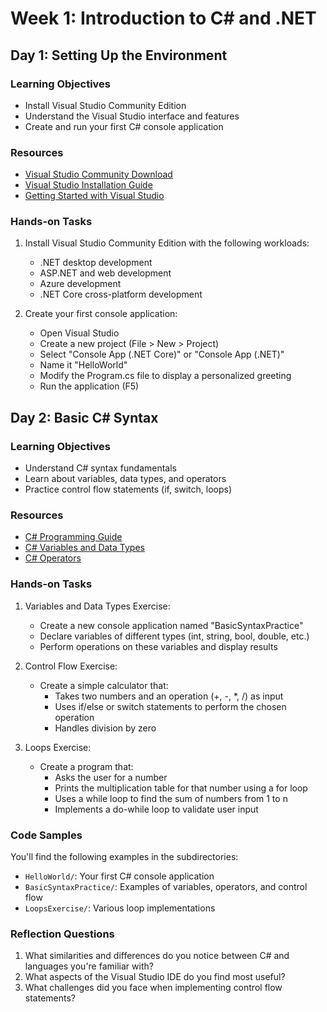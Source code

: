 # Week 1: Introduction to C# and .NET

## Day 1: Setting Up the Environment

### Learning Objectives
- Install Visual Studio Community Edition
- Understand the Visual Studio interface and features
- Create and run your first C# console application

### Resources
- [Visual Studio Community Download](https://visualstudio.microsoft.com/vs/community/)
- [Visual Studio Installation Guide](https://docs.microsoft.com/en-us/visualstudio/install/install-visual-studio)
- [Getting Started with Visual Studio](https://docs.microsoft.com/en-us/visualstudio/ide/quickstart-aspnet-core)

### Hands-on Tasks
1. Install Visual Studio Community Edition with the following workloads:
   - .NET desktop development
   - ASP.NET and web development
   - Azure development
   - .NET Core cross-platform development

2. Create your first console application:
   - Open Visual Studio
   - Create a new project (File > New > Project)
   - Select "Console App (.NET Core)" or "Console App (.NET)"
   - Name it "HelloWorld"
   - Modify the Program.cs file to display a personalized greeting
   - Run the application (F5)

## Day 2: Basic C# Syntax

### Learning Objectives
- Understand C# syntax fundamentals
- Learn about variables, data types, and operators
- Practice control flow statements (if, switch, loops)

### Resources
- [C# Programming Guide](https://docs.microsoft.com/en-us/dotnet/csharp/programming-guide/)
- [C# Variables and Data Types](https://docs.microsoft.com/en-us/dotnet/csharp/language-reference/builtin-types/)
- [C# Operators](https://docs.microsoft.com/en-us/dotnet/csharp/language-reference/operators/)

### Hands-on Tasks

1. Variables and Data Types Exercise:
   - Create a new console application named "BasicSyntaxPractice"
   - Declare variables of different types (int, string, bool, double, etc.)
   - Perform operations on these variables and display results

2. Control Flow Exercise:
   - Create a simple calculator that:
     - Takes two numbers and an operation (+, -, *, /) as input
     - Uses if/else or switch statements to perform the chosen operation
     - Handles division by zero

3. Loops Exercise:
   - Create a program that:
     - Asks the user for a number
     - Prints the multiplication table for that number using a for loop
     - Uses a while loop to find the sum of numbers from 1 to n
     - Implements a do-while loop to validate user input

### Code Samples

You'll find the following examples in the subdirectories:
- `HelloWorld/`: Your first C# console application
- `BasicSyntaxPractice/`: Examples of variables, operators, and control flow
- `LoopsExercise/`: Various loop implementations

### Reflection Questions
1. What similarities and differences do you notice between C# and languages you're familiar with?
2. What aspects of the Visual Studio IDE do you find most useful?
3. What challenges did you face when implementing control flow statements?

